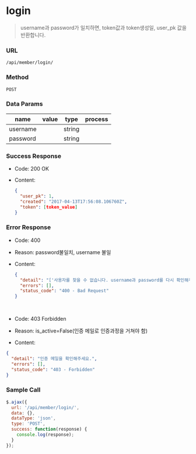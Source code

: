 # login

> username과 password가 일치하면, token값과 token생성일, user\_pk 값을 반환합니다.

### **URL**

`/api/member/login/`

### **Method**

`POST`

### **Data Params**

| name | value | type | process |
| --- | --- | --- | --- |
| username |  | string |  |
| password |  | string |  |

### **Success Response**

* Code: 200 OK

* Content:

  ```json
  {
    "user_pk": 1,
    "created": "2017-04-13T17:56:08.106760Z",
    "token": [token_value]
  }
  ```

### **Error Response**

* Code: 400

* Reason: password불일치, username 불일

* Content:

  ```json
  {
    "detail": "['사용자를 찾을 수 없습니다. username과 password를 다시 확인해주세요.']",
    "errors": [],
    "status_code": "400 - Bad Request"
  }
  ```

  ​

* Code: 403 Forbidden

* Reason: is\_active=False\(인증 메일로 인증과정을 거쳐야 함\)

* Content:

```json
{
  "detail": "인증 메일을 확인해주세요.",
  "errors": [],
  "status_code": "403 - Forbidden"
}
```

### 

### **Sample Call**

```javascript
$.ajax({
  url: '/api/member/login/',
  data: {},
  dataType: 'json',
  type: 'POST',
  success: function(response) {
    console.log(response);
  }
});
```



